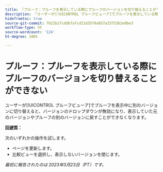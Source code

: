 ```yaml
---
title: 「プルーフ：プルーフを表示している際にプルーフのバージョンを切り替えることができない」
description: 「ユーザーが[!UICONTROL プルーフビューア]でプルーフを表示している際に別のバージョンに切り替えると、バージョンのドロップダウンが無効になり、表示していた元のバージョンやプルーフの別のバージョンに戻すことができなくなります。」
hidefromtoc: true
source-git-commit: 7b22b27cddb7a7cd21d3570a057a33753b2e0be3
workflow-type: ht
source-wordcount: '124'
ht-degree: 100%

---
```



# プルーフ：プルーフを表示している際にプルーフのバージョンを切り替えることができない


<!--
>[!NOTE]
>
>This issue was fixed on March 30, 2023.
-->

ユーザーが[!UICONTROL プルーフビューア]でプルーフを表示中に別のバージョンに切り替えると、バージョンのドロップダウンが無効になり、表示していた元のバージョンやプルーフの別のバージョンに戻すことができなくなります。

**回避策：**

次のいずれかの操作を試します。

* ページを更新します。
* 比較ビューを選択し、表示しないバージョンを閉じます。

_最初に報告されたのは 2023年3月23日（PT）です。_

